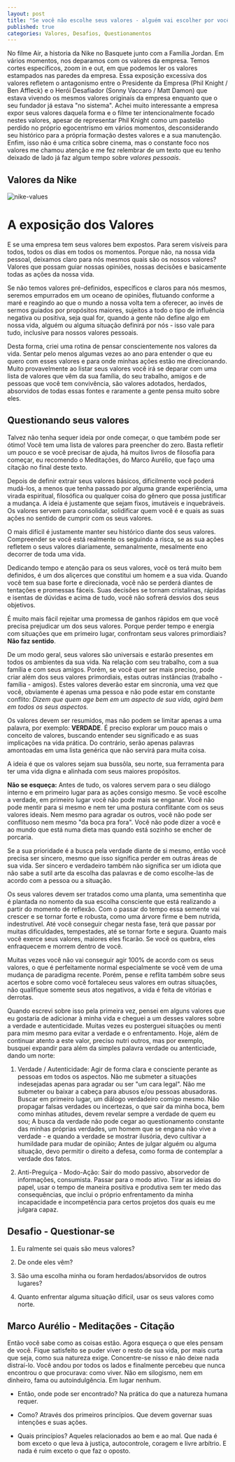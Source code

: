 ```yaml
---
layout: post
title: "Se você não escolhe seus valores - alguém vai escolher por você"
published: true
categories: Valores, Desafios, Questionamentos
---
```


No filme Air, a historia da Nike no Basquete junto com a Família Jordan. Em vários momentos, nos deparamos com os valores da empresa. Temos cortes específicos, zoom in e out, em que podemos ler os valores estampados nas paredes da empresa. Essa exposição excessiva dos valores refletem o antagonismo entre o Presidente da Empresa (Phil Knight / Ben Affleck) e o Herói Desafiador (Sonny Vaccaro / Matt Damon) que estava vivendo os mesmos valores originais da empresa enquanto que o seu fundador já estava "no sistema". Achei muito interessante a empresa expor seus valores daquela forma e o filme ter intencionalmente focado nestes valores, apesar de representar Phil Knight como um pastelão perdido no próprio egocentrismo em vários momentos, desconsiderando seu histórico para a própria formação destes valores e a sua manutenção. Enfim, isso não é uma crítica sobre cinema, mas o constante foco nos valores me chamou atenção e me fez relembrar de um texto que eu tenho deixado de lado já faz algum tempo sobre *valores pessoais*.

## Valores da Nike

![nike-values](https://miro.medium.com/v2/resize:fit:828/format:webp/1*Mxa7bsWx49yqeBL2TqPLAw.jpeg "Nike Values")

# A exposição dos Valores 

E se uma empresa tem seus valores bem expostos. Para serem visíveis para todos, todos os dias em todos os momentos. Porque não, na nossa vida pessoal, deixamos claro para nós mesmos quais são os nossos valores? Valores que possam guiar nossas opiniões, nossas decisões e basicamente todas as ações da nossa vida. 

Se não temos valores pré-definidos, específicos e claros para nós mesmos, seremos empurrados em um oceano de opiniões, flutuando conforme a maré e reagindo ao que o mundo a nossa volta tem a oferecer, ao invés de sermos guiados por propósitos maiores, sujeitos a todo o tipo de influência negativa ou positiva, seja qual for, quando a gente não define algo em nossa vida, alguém ou alguma situação definirá por nós - isso vale para tudo, inclusive para nossos valores pessoais. 

Desta forma, criei uma rotina de pensar conscientemente nos valores da vida. Sentar pelo menos algumas vezes ao ano para entender o que eu quero com esses valores e para onde minhas ações estão me direcionando. Muito provavelmente ao listar seus valores você irá se deparar com uma lista de valores que vêm da sua família, do seu trabalho, amigos e de pessoas que você tem convivência, são valores adotados, herdados, absorvidos de todas essas fontes e raramente a gente pensa muito sobre eles.

## Questionando seus valores

Talvez não tenha sequer ideia por onde começar, o que também pode ser ótimo! Você tem uma lista de valores para preencher do zero. Basta refletir um pouco e se você precisar de ajuda, há muitos livros de filosofia para começar, eu recomendo o Meditações, do Marco Aurélio, que faço uma citação no final deste texto. 

Depois de definir extrair seus valores básicos, dificilmente você poderá mudá-los, a menos que tenha passado por alguma grande experiência, uma virada espiritual, filosófica ou qualquer coisa do gênero que possa justificar a mudança. A ideia é justamente que sejam fixos, imutáveis e inquebráveis. Os valores servem para consolidar, solidificar quem você é e quais as suas ações no sentido de cumprir com os seus valores. 

O mais difícil é justamente manter seu histórico diante dos seus valores. Compreender se você está realmente os seguindo a risca, se as sua ações refletem o seus valores diariamente, semanalmente, mesalmente eno decorrer de toda uma vida. 

Dedicando tempo e atenção para os seus valores, você os terá muito bem definidos, é um dos aliçerces que constitui um homem e a sua vida. Quando você tem sua base forte e direcionada, você não se perderá diantes de tentações e promessas fáceis. Suas decisões se tornam cristalinas, rápidas e isentas de dúvidas e acima de tudo, você não sofrerá desvios dos seus objetivos.

É muito mais fácil rejeitar uma promessa de ganhos rápidos em que você precisa prejudicar um dos seus valores. Porque perder tempo e energia com situações que em primeiro lugar, confrontam seus valores primordiais? **Não faz sentido**.

De um modo geral, seus valores são universais e estarão presentes em todos os ambientes da sua vida. Na relação com seu trabalho, com a sua família e com seus amigos. Porém, se você quer ser mais preciso, pode criar além dos seus valores primordiais, estas outras instâncias (trabalho - família - amigos). Estes valores deverão estar em sincronia, uma vez que você, obviamente é apenas uma pessoa e não pode estar em constante conflito: _Dizem que quem age bem em um aspecto de sua vida, agirá bem em todos os seus aspectos._

Os valores devem ser resumidos, mas não podem se limitar apenas a uma palavra, por exemplo: **VERDADE**. É preciso explorar um pouco mais o conceito de valores, buscando entender seu significado e as suas implicações na vida prática. Do contrário, serão apenas palavras amontoadas em uma lista genérica que não servirá para muita coisa.

A ideia é que os valores sejam sua bussôla, seu norte, sua ferramenta para ter uma vida digna e alinhada com seus maiores propósitos.

**Não se esqueça:** Antes de tudo, os valores servem para o seu diálogo interno e em primeiro lugar para as ações consigo mesmo. Se você escolhe a verdade, em primeiro lugar você não pode mais se enganar. Você não pode mentir para si mesmo e nem ter uma postura conflitante com os seus valores ideais. Nem mesmo para agradar os outros, você não pode ser conflituoso nem mesmo "da boca pra fora". Você não pode dizer a você e ao mundo que está numa dieta mas quando está sozinho se encher de porcaria.  

Se a sua prioridade é a busca pela verdade diante de si mesmo, então você precisa ser sincero, mesmo que isso significa perder em outras áreas de sua vida. Ser sincero e verdadeiro também não significa ser um idiota que não sabe a sutil arte da escolha das palavras e de como escolhe-las de acordo com a pessoa ou a situação.

Os seus valores devem ser tratados como uma planta, uma sementinha que é plantada no nomento da sua escolha consciente que está realizando a partir do momento de reflexão. Com o passar do tempo essa semente vai crescer e se tornar forte e robusta, como uma árvore firme e bem nutrida, indestrutível. Até você conseguir chegar nesta fase, terá que passar por muitas dificuldades, tempestades, até se tornar forte e segura. Quanto mais você exerce seus valores, maiores eles ficarão. Se você os quebra, eles enfraquecem e morrem dentro de você. 

Muitas vezes você não vai conseguir agir 100% de acordo com os seus valores, o que é perfeitamente normal especialmente se você vem de uma mudança de paradigma recente. Porém, pense e reflita também sobre seus acertos e sobre como você fortaleceu seus valores em outras situações, não qualifique somente seus atos negativos, a vida é feita de vitórias e derrotas.

Quando escrevi sobre isso pela primeira vez, pensei em alguns valores que eu gostaria de adicionar à minha vida e cheguei a um desses valores sobre a verdade e autenticidade. Muitas vezes eu posterguei situações ou menti para mim mesmo para evitar a verdade e o enfrentamento. Hoje, além de continuar atento a este valor, preciso nutri outros, mas por exemplo, busquei expandir para além da simples palavra verdade ou antenticiade, dando um norte: 

1. Verdade / Autenticidade: Agir de forma clara e consciente perante as pessoas em todos os aspectos. Não me submeter a situações indesejadas apenas para agradar ou ser "um cara legal". Não me submeter ou baixar a cabeça para abusos e/ou pessoas abusadoras. Buscar em primeiro lugar, um diálogo verdadeiro comigo mesmo. Não propagar falsas verdades ou incertezas, o que sair da minha boca, bem como minhas atitudes, devem revelar sempre a verdade de quem eu sou; A busca da verdade não pode cegar ao questionamento constante das minhas próprias verdades, um homem que se engana não vive a verdade - e quando a verdade se mostrar ilusória, devo cultivar a humildade para mudar de opinião; Antes de julgar alguém ou alguma situação, devo permitir o direito a defesa, como forma de contemplar a verdade dos fatos.

2. Anti-Preguiça - Modo-Ação: Sair do modo passivo, absorvedor de informações, consumista. Passar para o modo ativo. Tirar as ideias do papel, usar o tempo de maneira positiva e produtiva sem ter medo das consequências, que inclui o próprio enfrentamento da minha incapacidade e incompetência para certos projetos dos quais eu me julgara capaz.

## Desafio - Questionar-se 

1. Eu ralmente sei quais são meus valores? 

2. De onde eles vêm? 

3. São uma escolha minha ou foram herdados/absorvidos de outros lugares? 

4. Quanto enfrentar alguma situação difícil, usar os seus valores como norte. 

## Marco Aurélio - Meditações - Citação

Então você sabe como as coisas estão. Agora esqueça o que eles pensam de você. Fique satisfeito se puder viver o resto de sua vida, por mais curta que seja, como sua natureza exige. Concentre-se nisso e não deixe nada distraí-lo. Você andou por todos os lados e finalmente percebeu que nunca encontrou o que procurava: como viver. Não em silogismo, nem em dinheiro, fama ou autoindulgência. Em lugar nenhum.

- Então, onde pode ser encontrado? Na prática do que a natureza humana requer.

- Como? Através dos primeiros princípios. Que devem governar suas intenções e suas ações.

- Quais princípios? Aqueles relacionados ao bem e ao mal. Que nada é bom exceto o que leva à justiça, autocontrole, coragem e livre arbítrio. E nada é ruim exceto o que faz o oposto.
